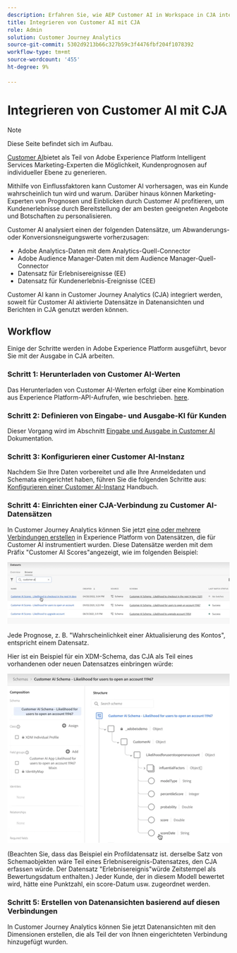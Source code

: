 ```yaml
---
description: Erfahren Sie, wie AEP Customer AI in Workspace in CJA integriert wird.
title: Integrieren von Customer AI mit CJA
role: Admin
solution: Customer Journey Analytics
source-git-commit: 5302d9213b66c327b59c3f4476fbf204f1078392
workflow-type: tm+mt
source-wordcount: '455'
ht-degree: 9%

---
```



# Integrieren von Customer AI mit CJA

>[!NOTE]
>
>Diese Seite befindet sich im Aufbau.

[Customer AI](https://experienceleague.adobe.com/docs/experience-platform/intelligent-services/customer-ai/overview.html?lang=en)bietet als Teil von Adobe Experience Platform Intelligent Services Marketing-Experten die Möglichkeit, Kundenprognosen auf individueller Ebene zu generieren.

Mithilfe von Einflussfaktoren kann Customer AI vorhersagen, was ein Kunde wahrscheinlich tun wird und warum. Darüber hinaus können Marketing-Experten von Prognosen und Einblicken durch Customer AI profitieren, um Kundenerlebnisse durch Bereitstellung der am besten geeigneten Angebote und Botschaften zu personalisieren.

Customer AI analysiert einen der folgenden Datensätze, um Abwanderungs- oder Konversionsneigungswerte vorherzusagen:

* Adobe Analytics-Daten mit dem Analytics-Quell-Connector
* Adobe Audience Manager-Daten mit dem Audience Manager-Quell-Connector
* Datensatz für Erlebnisereignisse (EE)
* Datensatz für Kundenerlebnis-Ereignisse (CEE)

Customer AI kann in Customer Journey Analytics (CJA) integriert werden, soweit für Customer AI aktivierte Datensätze in Datenansichten und Berichten in CJA genutzt werden können.

## Workflow

Einige der Schritte werden in Adobe Experience Platform ausgeführt, bevor Sie mit der Ausgabe in CJA arbeiten.

### Schritt 1: Herunterladen von Customer AI-Werten

Das Herunterladen von Customer AI-Werten erfolgt über eine Kombination aus Experience Platform-API-Aufrufen, wie beschrieben. [here](https://experienceleague.adobe.com/docs/experience-platform/intelligent-services/customer-ai/getting-started.html?lang=en#downloading-customer-ai-scores).

### Schritt 2: Definieren von Eingabe- und Ausgabe-KI für Kunden

Dieser Vorgang wird im Abschnitt [Eingabe und Ausgabe in Customer AI](https://experienceleague.adobe.com/docs/experience-platform/intelligent-services/customer-ai/input-output.html?lang=en) Dokumentation.

### Schritt 3: Konfigurieren einer Customer AI-Instanz

Nachdem Sie Ihre Daten vorbereitet und alle Ihre Anmeldedaten und Schemata eingerichtet haben, führen Sie die folgenden Schritte aus: [Konfigurieren einer Customer AI-Instanz](https://experienceleague.adobe.com/docs/experience-platform/intelligent-services/customer-ai/user-guide/configure.html?lang=en) Handbuch.

### Schritt 4: Einrichten einer CJA-Verbindung zu Customer AI-Datensätzen

In Customer Journey Analytics können Sie jetzt [eine oder mehrere Verbindungen erstellen](/help/connections/create-connection.md) in Experience Platform von Datensätzen, die für Customer AI instrumentiert wurden. Diese Datensätze werden mit dem Präfix &quot;Customer AI Scores&quot;angezeigt, wie im folgenden Beispiel:

![CAI-Werte](assets/cai-scores.png)

Jede Prognose, z. B. &quot;Wahrscheinlichkeit einer Aktualisierung des Kontos&quot;, entspricht einem Datensatz.

Hier ist ein Beispiel für ein XDM-Schema, das CJA als Teil eines vorhandenen oder neuen Datensatzes einbringen würde:

![CAI-Schema](assets/cai-schema.png)

(Beachten Sie, dass das Beispiel ein Profildatensatz ist. derselbe Satz von Schemaobjekten wäre Teil eines Erlebnisereignis-Datensatzes, den CJA erfassen würde. Der Datensatz &quot;Erlebnisereignis&quot;würde Zeitstempel als Bewertungsdatum enthalten.) Jeder Kunde, der in diesem Modell bewertet wird, hätte eine Punktzahl, ein score-Datum usw. zugeordnet werden.

### Schritt 5: Erstellen von Datenansichten basierend auf diesen Verbindungen

In Customer Journey Analytics können Sie jetzt Datenansichten mit den Dimensionen erstellen, die als Teil der von Ihnen eingerichteten Verbindung hinzugefügt wurden.
